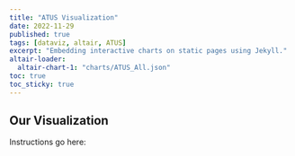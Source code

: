 ```yaml
---
title: "ATUS Visualization"
date: 2022-11-29
published: true
tags: [dataviz, altair, ATUS]
excerpt: "Embedding interactive charts on static pages using Jekyll."
altair-loader:
  altair-chart-1: "charts/ATUS_All.json"
toc: true
toc_sticky: true
---
```


## Our Visualization

Instructions go here:

<div id="altair-chart-1"></div>